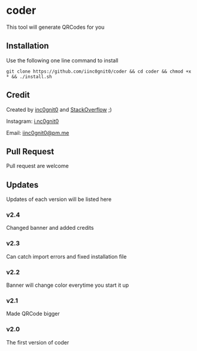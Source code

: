 # coder

This tool will generate QRCodes for you

## Installation

Use the following one line command to install

`git clone https://github.com/iinc0gnit0/coder && cd coder && chmod +x * && ./install.sh`

## Credit

Created by [inc0gnit0](https://github.com/iinc0gnit0) and [StackOverflow](https://stackoverflow.com) ;)

Instagram: [i.nc0gnit0](https://instagram.com/i.nc0gnit0)

Email: iinc0gnit0@pm.me

## Pull Request

Pull request are welcome

## Updates

Updates of each version will be listed here

### v2.4

Changed banner and added credits

### v2.3

Can catch import errors and fixed installation file

### v2.2

Banner will change color everytime you start it up

### v2.1

Made QRCode bigger

### v2.0

The first version of coder
